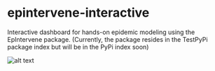 # epintervene-interactive
Interactive dashboard for hands-on epidemic modeling using the EpIntervene package. (Currently, the package resides in the TestPyPi package index but will be in the PyPi index soon)

![alt text](https://github.com/andrea-allen/epintervene/blob/main/webapp_demo.png?raw=true)

